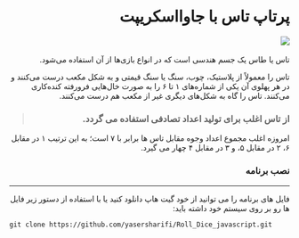 <div dir="rtl">
<h1>پرتاپ تاس با جاوااسکریپت</h1>
<img src="https://user-images.githubusercontent.com/79104019/143785801-c3d41a70-ee1f-4d30-94bf-74a3813a53bc.png" />
  
  <br>
  <br>
تاس یا طاس یک جسم هندسی است که در انواع بازی‌ها از آن استفاده می‌شود.

تاس را معمولاً از پلاستیک، چوب، سنگ یا سنگ قیمتی و به شکل مکعب درست می‌کنند و در هر پهلوی آن یکی از شماره‌های ۱ تا ۶ را به صورت خال‌هایی فرورفته کنده‌کاری می‌کنند. تاس را گاه به شکل‌های دیگری غیر از مکعب هم درست می‌کنند.

<blockquote>
<h3>از تاس اغلب برای تولید اعداد تصادفی استفاده می گردد.
</h3>
</blockquote>
امروزه اغلب مجموع اعداد وجوه مقابل تاس ها برابر با ۷ است؛ به این ترتیب ۱ در مقابل ۶، ۲ در مقابل ۵، و ۳ در مقابل ۴ چهار می گیرد.
<br>
<h3>نصب برنامه</h3>
<hr />
<p>فایل های برنامه را می توانید از خود گیت هاپ دانلود کنید یا با استفاده از دستور زیر فایل ها رو بر روی سیستم خود داشته باید:</p>
</div>

```
git clone https://github.com/yasersharifi/Roll_Dice_javascript.git
```
